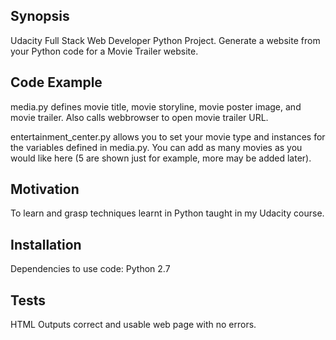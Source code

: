 ## Synopsis

Udacity Full Stack Web Developer Python Project. Generate a website from your Python code for a Movie Trailer website.

## Code Example

media.py defines movie title, movie storyline, movie poster image, and movie trailer. Also calls webbrowser to open movie trailer URL.

entertainment_center.py allows you to set your movie type and instances for the variables defined in media.py. You can add as many movies as you would like here (5 are shown just for example, more may be added later).

## Motivation

To learn and grasp techniques learnt in Python taught in my Udacity course.

## Installation

Dependencies to use code:
Python 2.7

## Tests

HTML Outputs correct and usable web page with no errors.
